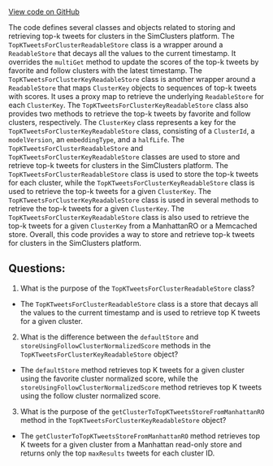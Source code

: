 [View code on GitHub](https://github.com/misbahsy/the-algorithm/src/scala/com/twitter/simclusters_v2/summingbird/stores/TopKTweetsForClusterReadableStore.scala)

The code defines several classes and objects related to storing and retrieving top-k tweets for clusters in the SimClusters platform. The `TopKTweetsForClusterReadableStore` class is a wrapper around a `ReadableStore` that decays all the values to the current timestamp. It overrides the `multiGet` method to update the scores of the top-k tweets by favorite and follow clusters with the latest timestamp. The `TopKTweetsForClusterKeyReadableStore` class is another wrapper around a `ReadableStore` that maps `ClusterKey` objects to sequences of top-k tweets with scores. It uses a proxy map to retrieve the underlying `ReadableStore` for each `ClusterKey`. The `TopKTweetsForClusterKeyReadableStore` class also provides two methods to retrieve the top-k tweets by favorite and follow clusters, respectively. The `ClusterKey` class represents a key for the `TopKTweetsForClusterKeyReadableStore` class, consisting of a `ClusterId`, a `modelVersion`, an `embeddingType`, and a `halfLife`. The `TopKTweetsForClusterReadableStore` and `TopKTweetsForClusterKeyReadableStore` classes are used to store and retrieve top-k tweets for clusters in the SimClusters platform. The `TopKTweetsForClusterReadableStore` class is used to store the top-k tweets for each cluster, while the `TopKTweetsForClusterKeyReadableStore` class is used to retrieve the top-k tweets for a given `ClusterKey`. The `TopKTweetsForClusterKeyReadableStore` class is used in several methods to retrieve the top-k tweets for a given `ClusterKey`. The `TopKTweetsForClusterKeyReadableStore` class is also used to retrieve the top-k tweets for a given `ClusterKey` from a ManhattanRO or a Memcached store. Overall, this code provides a way to store and retrieve top-k tweets for clusters in the SimClusters platform.
## Questions: 
 1. What is the purpose of the `TopKTweetsForClusterReadableStore` class?
- The `TopKTweetsForClusterReadableStore` class is a store that decays all the values to the current timestamp and is used to retrieve top K tweets for a given cluster.

2. What is the difference between the `defaultStore` and `storeUsingFollowClusterNormalizedScore` methods in the `TopKTweetsForClusterKeyReadableStore` object?
- The `defaultStore` method retrieves top K tweets for a given cluster using the favorite cluster normalized score, while the `storeUsingFollowClusterNormalizedScore` method retrieves top K tweets using the follow cluster normalized score.

3. What is the purpose of the `getClusterToTopKTweetsStoreFromManhattanRO` method in the `TopKTweetsForClusterKeyReadableStore` object?
- The `getClusterToTopKTweetsStoreFromManhattanRO` method retrieves top K tweets for a given cluster from a Manhattan read-only store and returns only the top `maxResults` tweets for each cluster ID.